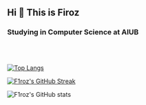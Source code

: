 

## Hi 👋 This is **Firoz**
### Studying in Computer Science at AIUB

<br>
<br>

[![Top Langs](https://github-readme-stats.vercel.app/api/top-langs/?username=F1roz&layout=compact&bg_color=151515&text_color=ffffff&card_width=445&title_color=fff)](https://github.com/anuraghazra/github-readme-stats)

[![F1roz's GitHub Streak](https://github-readme-streak-stats.herokuapp.com/?user=F1roz&theme=blood&fire=DD7F1C&background=151515&dates=9f9f9f&border=DD2727)](https://git.io/streak-stats)

![F1roz's GitHub stats](https://github-readme-stats.vercel.app/api/?username=F1roz&show_icons=true&title_color=fff&icon_color=79ff97&text_color=9f9f9f&bg_color=151515)

<!--
**F1roz/F1roz** is a ✨ _special_ ✨ repository because its `README.md` (this file) appears on your GitHub profile.

Here are some ideas to get you started:

- 🔭 I’m currently working on ...
- 🌱 I’m currently learning ...
- 👯 I’m looking to collaborate on ...
- 🤔 I’m looking for help with ...
- 💬 Ask me about ...
- 📫 How to reach me: ...
- 😄 Pronouns: ...
- ⚡ Fun fact: ...
-->

